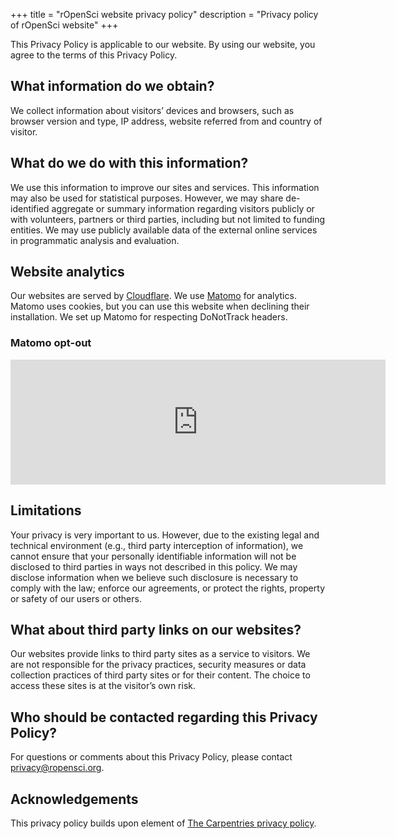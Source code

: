 +++
title = "rOpenSci website privacy policy"
description = "Privacy policy of rOpenSci website"
+++

This Privacy Policy is applicable to our website.
By using our website, you agree to the terms of this Privacy Policy.


## What information do we obtain?

We collect information about visitors’ devices and browsers, such as browser version and type, IP address, website referred from and country of visitor. 

## What do we do with this information?

We use this information to improve our sites and services. 
This information may also be used for statistical purposes.
However, we may share de-identified aggregate or summary information regarding visitors publicly or with volunteers, partners or third parties, including but not limited to funding entities. 
We may use publicly available data of the external online services in programmatic analysis and evaluation.

## Website analytics

Our websites are served by [Cloudflare](https://www.cloudflare.com/privacypolicy/).
We use [Matomo](https://matomo.org/privacy-policy/) for analytics. Matomo uses cookies, but you can use this website when declining their installation. We set up Matomo for respecting DoNotTrack headers.

### Matomo opt-out

<iframe
        style="border: 0; height: 200px; width: 600px;"
        src="https://ropensci.matomo.cloud/index.php?module=CoreAdminHome&action=optOut&language=en&backgroundColor=&fontColor=484f5e&fontSize=18px&fontFamily=proxima-nova%2Csans-serif"
        ></iframe>

## Limitations

Your privacy is very important to us. 
However, due to the existing legal and technical environment (e.g., third party interception of information), we cannot ensure that your personally identifiable information will not be disclosed to third parties in ways not described in this policy.
We may disclose information when we believe such disclosure is necessary to comply with the law; enforce our agreements, or protect the rights, property or safety of our users or others.

## What about third party links on our websites?

Our websites provide links to third party sites as a service to visitors. 
We are not responsible for the privacy practices, security measures or data collection practices of third party sites or for their content. 
The choice to access these sites is at the visitor’s own risk.

## Who should be contacted regarding this Privacy Policy?

For questions or comments about this Privacy Policy, please contact privacy@ropensci.org.

## Acknowledgements

This privacy policy builds upon element of [The Carpentries privacy policy](https://docs.carpentries.org/topic_folders/policies/privacy.html#section-4-online-spaces).

